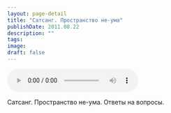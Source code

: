 ```yaml
---
layout: page-detail
title: "Сатсанг. Пространство не-ума"
publishDate: 2011.08.22
description: ""
tags:
image:
draft: false
---
```


<audio title="2011.08.22 - Сатсанг. Пространство не-ума.mp3" src="https://filer-api.advayta.org/v1.0/public/files/74458" controls=""></audio>

 Сатсанг. Пространство не-ума. Ответы на вопросы. 

  
